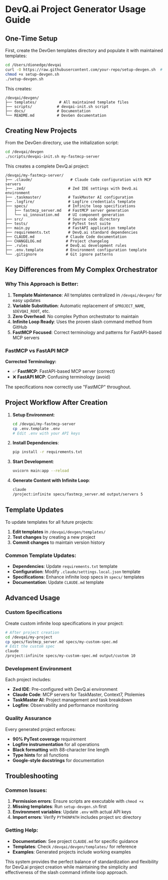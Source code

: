 # DevQ.ai Project Generator Usage Guide

## One-Time Setup

First, create the DevGen templates directory and populate it with maintained templates:

```bash
cd /Users/dionedge/devqai
curl -O https://raw.githubusercontent.com/your-repo/setup-devgen.sh  # Or copy the script
chmod +x setup-devgen.sh
./setup-devgen.sh
```

This creates:
```
/devqai/devgen/
├── templates/          # All maintained template files
├── scripts/           # devqai-init.sh script
├── docs/              # Documentation
└── README.md          # DevGen documentation
```

## Creating New Projects

From the DevGen directory, use the initialization script:

```bash
cd /devqai/devgen
./scripts/devqai-init.sh my-fastmcp-server
```

This creates a complete DevQ.ai project:
```
/devqai/my-fastmcp-server/
├── .claude/                 # Claude Code configuration with MCP servers
├── .zed/                   # Zed IDE settings with DevQ.ai environment
├── .taskmaster/            # TaskMaster AI configuration
├── .logfire/               # Logfire credentials template
├── specs/                  # Infinite loop specifications
│   ├── fastmcp_server.md   # FastMCP server generation
│   └── ui_innovation.md    # UI component generation
├── src/                    # Source code directory
├── tests/                  # PyTest test suite
├── main.py                 # FastAPI application template
├── requirements.txt        # DevQ.ai standard dependencies
├── CLAUDE.md              # Claude Code documentation
├── CHANGELOG.md           # Project changelog
├── .rules                 # DevQ.ai development rules
├── .env.template          # Environment configuration template
└── .gitignore             # Git ignore patterns
```

## Key Differences from My Complex Orchestrator

### Why This Approach is Better:

1. **Template Maintenance**: All templates centralized in `/devqai/devgen/` for easy updates
2. **Variable Substitution**: Automatic replacement of `$PROJECT_NAME`, `$DEVQAI_ROOT`, etc.
3. **Zero Overhead**: No complex Python orchestrator to maintain
4. **Infinite Loop Ready**: Uses the proven slash command method from GitHub
5. **FastMCP Focused**: Correct terminology and patterns for FastAPI-based MCP servers

### FastMCP vs FastAPI MCP

**Corrected Terminology:**
- ✅ **FastMCP**: FastAPI-based MCP server (correct)
- ❌ **FastAPI MCP**: Confusing terminology (avoid)

The specifications now correctly use "FastMCP" throughout.

## Project Workflow After Creation

1. **Setup Environment**:
   ```bash
   cd /devqai/my-fastmcp-server
   cp .env.template .env
   # Edit .env with your API keys
   ```

2. **Install Dependencies**:
   ```bash
   pip install -r requirements.txt
   ```

3. **Start Development**:
   ```bash
   uvicorn main:app --reload
   ```

4. **Generate Content with Infinite Loop**:
   ```bash
   claude
   /project:infinite specs/fastmcp_server.md output/servers 5
   ```

## Template Updates

To update templates for all future projects:

1. **Edit templates** in `/devqai/devgen/templates/`
2. **Test changes** by creating a new project
3. **Commit changes** to maintain version history

### Common Template Updates:
- **Dependencies**: Update `requirements.txt` template
- **Configuration**: Modify `.claude/settings.local.json` template
- **Specifications**: Enhance infinite loop specs in `specs/` templates
- **Documentation**: Update `CLAUDE.md` template

## Advanced Usage

### Custom Specifications

Create custom infinite loop specifications in your project:

```bash
# After project creation
cd /devqai/my-project
cp specs/fastmcp_server.md specs/my-custom-spec.md
# Edit the custom spec
claude
/project:infinite specs/my-custom-spec.md output/custom 10
```

### Development Environment

Each project includes:
- **Zed IDE**: Pre-configured with DevQ.ai environment
- **Claude Code**: MCP servers for TaskMaster, Context7, Ptolemies
- **TaskMaster AI**: Project management and task breakdown
- **Logfire**: Observability and performance monitoring

### Quality Assurance

Every generated project enforces:
- **90% PyTest coverage** requirement
- **Logfire instrumentation** for all operations
- **Black formatting** with 88-character line length
- **Type hints** for all functions
- **Google-style docstrings** for documentation

## Troubleshooting

### Common Issues:

1. **Permission errors**: Ensure scripts are executable with `chmod +x`
2. **Missing templates**: Run `setup-devgen.sh` first
3. **Environment variables**: Update `.env` with actual API keys
4. **Import errors**: Verify `PYTHONPATH` includes project src directory

### Getting Help:

- **Documentation**: See project `CLAUDE.md` for specific guidance
- **Templates**: Check `/devqai/devgen/templates/` for reference
- **Examples**: Generated projects include working examples

This system provides the perfect balance of standardization and flexibility for DevQ.ai project creation while maintaining the simplicity and effectiveness of the slash command infinite loop approach.